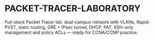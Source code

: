 # PACKET-TRACER-LABORATORY
Full-stack Packet Tracer lab: dual-campus network with VLANs, Rapid-PVST, static routing, GRE + IPsec tunnel, DHCP, PAT, SSH-only management and policy ACLs — ready for CCNA/CCNP practice.
